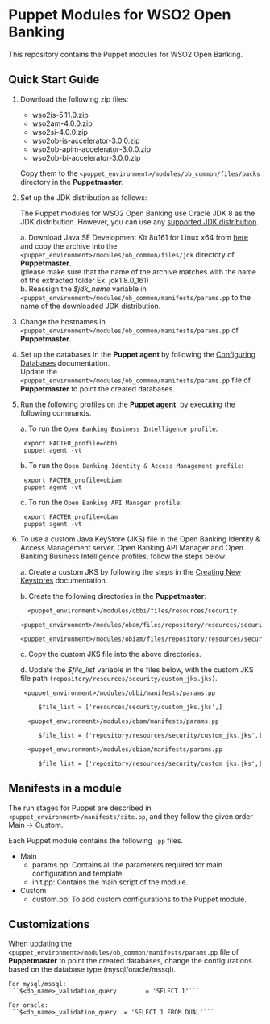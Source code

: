 # Puppet Modules for WSO2 Open Banking

This repository contains the Puppet modules for WSO2 Open Banking.

## Quick Start Guide

1. Download the following zip files:<br>

    * wso2is-5.11.0.zip <br>
    * wso2am-4.0.0.zip <br>
    * wso2si-4.0.0.zip <br>
    * wso2ob-is-accelerator-3.0.0.zip <br>
    * wso2ob-apim-accelerator-3.0.0.zip <br>
    * wso2ob-bi-accelerator-3.0.0.zip <br>

    Copy them to the `<puppet_environment>/modules/ob_common/files/packs` directory in the **Puppetmaster**.

2. Set up the JDK distribution as follows:

    The Puppet modules for WSO2 Open Banking use Oracle JDK 8 as the JDK distribution. However, you can use any [supported JDK distribution](https://docs.wso2.com/display/compatibility/Tested+Operating+Systems+and+JDKs).

    a. Download Java SE Development Kit 8u161 for Linux x64 from [here](https://www.oracle.com/technetwork/java/javase/downloads/java-archive-javase8-2177648.html) and copy the archive into the
    `<puppet_environment>/modules/ob_common/files/jdk` directory of **Puppetmaster**. <br> (please make sure that the name of the archive 
    matches with the name of the extracted folder Ex: jdk1.8.0_161) <br>
    b. Reassign the *$jdk_name* variable in `<puppet_environment>/modules/ob_common/manifests/params.pp` to the name of the downloaded JDK distribution.

3. Change the hostnames in `<puppet_environment>/modules/ob_common/manifests/params.pp` of **Puppetmaster**.
   
4. Set up the databases in the **Puppet agent** by following the [Configuring Databases](https://ob.docs.wso2.com/en/latest/install-and-setup/setting-up-databases) documentation. <br>
   Update the `<puppet_environment>/modules/ob_common/manifests/params.pp` file of **Puppetmaster** to point the created databases.

5. Run the following profiles on the **Puppet agent**, by executing the following commands.

    a. To run the ```Open Banking Business Intelligence profile```:
    
        export FACTER_profile=obbi
        puppet agent -vt
        
    b. To run the ```Open Banking Identity & Access Management profile```:

        export FACTER_profile=obiam
        puppet agent -vt

    c. To run the ```Open Banking API Manager profile```:

        export FACTER_profile=obam
        puppet agent -vt

6. To use a custom Java KeyStore (JKS) file in the Open Banking Identity & Access Management server, Open Banking API Manager 
    and Open Banking Business Intelligence profiles, follow the steps below:

	a. Create a custom JKS by following the steps in the [Creating New Keystores](https://docs.wso2.com/display/ADMIN44x/Creating+New+Keystores#CreatingNewKeystores-ca_certificateAddingCA-signedcertificatestokeystores) documentation.

    b. Create the following directories in the **Puppetmaster**:

		 <puppet_environment>/modules/obbi/files/resources/security
		 <puppet_environment>/modules/obam/files/repository/resources/security
		 <puppet_environment>/modules/obiam/files/repository/resources/security

	c. Copy the custom JKS file into the above directories. <br>

	d. Update the *$file_list* variable in the files below, with the custom JKS file path ```(repository/resources/security/custom_jks.jks)```. <br> 

        <puppet_environment>/modules/obbi/manifests/params.pp

            $file_list = ['resources/security/custom_jks.jks',] 

		 <puppet_environment>/modules/obam/manifests/params.pp

            $file_list = ['repository/resources/security/custom_jks.jks',] 

		 <puppet_environment>/modules/obiam/manifests/params.pp

            $file_list = ['repository/resources/security/custom_jks.jks',] 

## Manifests in a module

The run stages for Puppet are described in `<puppet_environment>/manifests/site.pp`, and they follow the given order Main -> Custom.

Each Puppet module contains the following ```.pp``` files.

* Main
    * params.pp: Contains all the parameters required for main configuration and template.
    * init.pp: Contains the main script of the module.
* Custom
    * custom.pp: To add custom configurations to the Puppet module.

## Customizations

When updating the `<puppet_environment>/modules/ob_common/manifests/params.pp` file of **Puppetmaster** to point the created databases, 
    change the configurations based on the database type (mysql/oracle/mssql).
    
    For mysql/mssql:
    ```$<db_name>_validation_query        = 'SELECT 1'```
    
    For oracle:
    ```$<db_name>_validation_query  = 'SELECT 1 FROM DUAL'```

